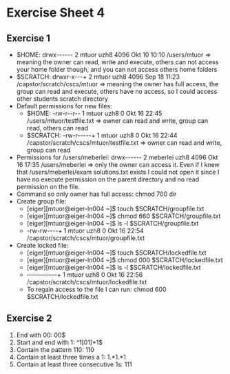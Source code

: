 # Exercise Sheet 4

## Exercise 1

- $HOME: drwx------ 2 mtuor uzh8 4096 Okt 10 10:10 /users/mtuor => meaning the owner can read, write and execute, others can not access your home folder though, and you can not access others home folders
- $SCRATCH: drwxr-x---+ 2 mtuor uzh8 4096 Sep 18 11:23 /capstor/scratch/cscs/mtuor => meaning the owner has full access, the group can read and execute, others have no access, so I could access other students scratch directory
- Default permissions for new files:
    - $HOME: -rw-r--r-- 1 mtuor uzh8 0 Okt 16 22:45 /users/mtuor/testfile.txt => owner can read and write, group can read, others can read
    - $SCRATCH: -rw-r-----+ 1 mtuor uzh8 0 Okt 16 22:44 /capstor/scratch/cscs/mtuor/testfile.txt => owner can read and write, group can read
- Permissions for /users/meberlei: drwx------ 2 meberlei uzh8 4096 Okt 16 17:35 /users/meberlei => only the owner can access it. Even if I knew that /users/meberlei/exam solutions.txt exists I could not open it since I have no execute permission on the parent directory and no read permission on the file.
- Command so only owner has full access: chmod 700 dir
- Create group file:
    - [eiger][mtuor@eiger-ln004 ~]$ touch $SCRATCH/groupfile.txt
    - [eiger][mtuor@eiger-ln004 ~]$ chmod 660 $SCRATCH/groupfile.txt
    - [eiger][mtuor@eiger-ln004 ~]$ ls -l $SCRATCH/groupfile.txt
    - -rw-rw----+ 1 mtuor uzh8 0 Okt 16 22:54 /capstor/scratch/cscs/mtuor/groupfile.txt
- Create locked file:
    - [eiger][mtuor@eiger-ln004 ~]$ touch $SCRATCH/lockedfile.txt
    - [eiger][mtuor@eiger-ln004 ~]$ chmod 000 $SCRATCH/lockedfile.txt
    - [eiger][mtuor@eiger-ln004 ~]$ ls -l $SCRATCH/lockedfile.txt
    - —————+ 1 mtuor uzh8 0 Okt 16 22:56 /capstor/scratch/cscs/mtuor/lockedfile.txt
    - To regain access to the file I can run: chmod 600 $SCRATCH/lockedfile.txt

## Exercise 2

1. End with 00: 00$
2. Start and end with 1: ^1[01]*1$
3. Contain the pattern 110: 110
4. Contain at least three times a 1: 1.*1.*1
5. Contain at least three consecutive 1s: 111


